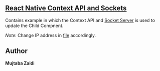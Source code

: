 ## [**React Native Context API and Sockets**](https://github.com/mujtaba-zaidi/RNMultipleSamples/tree/contextApiAndSockets)
Contains example in which the Context API and [Socket Server](https://github.com/mujtaba-zaidi/SocketServer/tree/master) is used to update the Child Compnent.

_Note_: Change IP address in [file](https://github.com/mujtaba-zaidi/RNMultipleSamples/blob/contextApiAndSockets/Sockets/index.js) accordingly.

## Author

**Mujtaba Zaidi**
